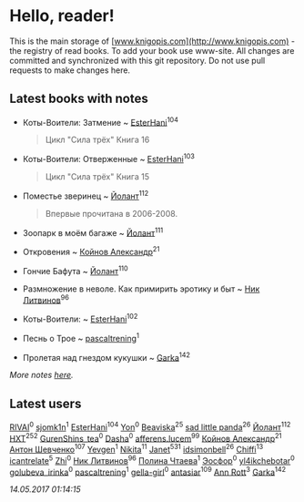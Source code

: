 # Hello, reader!
This is the main storage of [www.knigopis.com](http://www.knigopis.com) - the registry of read books.
To add your book use www-site. All changes are committed and synchronized with this git repository.
Do not use pull requests to make changes here.


## Latest books with notes
* Коты-Воители: Затмение ~ [EsterHani](users/305/30558181-vkontakte)<sup>104</sup>
    > Цикл "Сила трёх"
    > Книга 16

* Коты-Воители: Отверженные ~ [EsterHani](users/305/30558181-vkontakte)<sup>103</sup>
    > Цикл "Сила трёх"
    > Книга 15

* Поместье зверинец ~ [Йолант](users/104/104690883692185089260-google)<sup>112</sup>
    > Впервые прочитана в 2006-2008.

* Зоопарк в моём багаже ~ [Йолант](users/104/104690883692185089260-google)<sup>111</sup>

* Откровения ~ [Койнов Александр](users/414/414040473-vkontakte)<sup>21</sup>

* Гончие Бафута ~ [Йолант](users/104/104690883692185089260-google)<sup>110</sup>

* Размножение в неволе. Как примирить эротику и быт ~ [Ник Литвинов](users/241/241974816-vkontakte)<sup>96</sup>

* Коты-Воители: ~ [EsterHani](users/305/30558181-vkontakte)<sup>102</sup>

* Песнь о Трое ~ [pascaltrening](users/116/1168869274-facebook)<sup>1</sup>

* Пролетая над гнездом кукушки ~ [Garka](users/115/115753719718250012620-google)<sup>142</sup>


_More notes [here](latest_books_with_notes.md)._


## Latest users
[RIVAI](users/105/105617470861273678190-google)<sup>0</sup> 
[sjomk1n](users/243/243975624-vkontakte)<sup>1</sup> 
[EsterHani](users/305/30558181-vkontakte)<sup>104</sup> 
[Yon](users/103/10348899-vkontakte)<sup>0</sup> 
[Beaviska](users/102/10202544960024508-facebook)<sup>25</sup> 
[sad little panda](users/188/1882525281990290-facebook)<sup>26</sup> 
[Йолант](users/104/104690883692185089260-google)<sup>112</sup> 
[HXT](users/100/100002563462782-facebook)<sup>252</sup> 
[GurenShins_tea](users/712/712242609159274496-twitter)<sup>0</sup> 
[Dasha](users/130/13015628898852979311-mailru)<sup>0</sup> 
[afferens.lucem](users/196/196071655-vkontakte)<sup>99</sup> 
[Койнов Александр](users/414/414040473-vkontakte)<sup>21</sup> 
[Антон Шевченко](users/339/339786161-vkontakte)<sup>107</sup> 
[Yevgen](users/100/100001921022265-facebook)<sup>1</sup> 
[Nikita](users/100/100684315-vkontakte)<sup>11</sup> 
[Janet](users/205/20565064-vkontakte)<sup>531</sup> 
[idsimonbell](users/380/380554090-vkontakte)<sup>26</sup> 
[Chiffi](users/105/105831994080785626680-google)<sup>13</sup> 
[icantrelate](users/111/111003752220369872386-googleplus)<sup>5</sup> 
[Zhi](users/104/104502610850806942588-google)<sup>0</sup> 
[Ник Литвинов](users/241/241974816-vkontakte)<sup>96</sup> 
[Полина Чтаева](users/182/18209789998000712034-mailru)<sup>1</sup> 
[Эосфор](users/193/1931089343792598-facebook)<sup>0</sup> 
[yl4ikchebotar](users/651/65177110-vkontakte)<sup>0</sup> 
[golubeva_irinka](users/208/20867638-vkontakte)<sup>0</sup> 
[pascaltrening](users/116/1168869274-facebook)<sup>1</sup> 
[gella-girl](users/421/42198251-vkontakte)<sup>0</sup> 
[antasiar](users/688/68827372-vkontakte)<sup>109</sup> 
[Ann Rott](users/108/108774233915925319546-google)<sup>3</sup> 
[Garka](users/115/115753719718250012620-google)<sup>142</sup> 


_14.05.2017 01:14:15_
